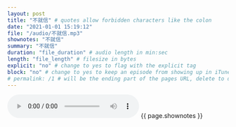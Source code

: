 ```yaml
---
layout: post
title: "不就信" # quotes allow forbidden characters like the colon
date: "2021-01-01 15:19:12"
file: "/audio/不就信.mp3"
shownotes: "不就信"
summary: "不就信"
duration: "file_duration" # audio length in min:sec
length: "file_length" # filesize in bytes
explicit: "no" # change to yes to flag with the explicit tag
block: "no" # change to yes to keep an episode from showing up in iTunes
# permalink: /1 # will be the ending part of the pages URL, delete to default to the title
---
```


<audio controls>
<source src="{{site.url}}{{site.baseurl}}{{ page.file }}" type="audio/x-mp3">
Your browser does not support the audio element.
</audio>
{{ page.shownotes }}
